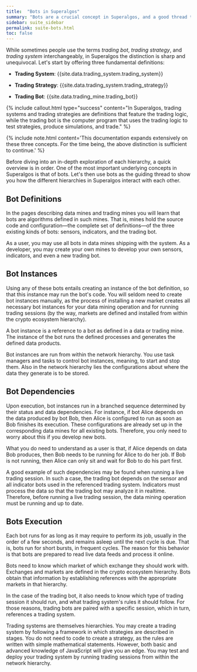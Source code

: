 ```yaml
---
title:  "Bots in Superalgos"
summary: "Bots are a crucial concept in Superalgos, and a good thread to explain how hierarchies interact with each other."
sidebar: suite_sidebar
permalink: suite-bots.html
toc: false
---
```


While sometimes people use the terms *trading bot*, *trading strategy*, and *trading system* interchangeably, in Superalgos the distinction is sharp and unequivocal. Let's start by offering three fundamental definitions:

* **Trading System**: {{site.data.trading_system.trading_system}}

* **Trading Strategy**: {{site.data.trading_system.trading_strategy}}

* **Trading Bot**: {{site.data.trading_mine.trading_bot}}

{% include callout.html type="success" content="In Superalgos, trading systems and trading strategies are definitions that feature the trading logic, while the trading bot is the computer program that uses the trading logic to test strategies, produce simulations, and trade." %}

{% include note.html content='This documentation expands extensively on these three concepts. For the time being, the above distinction is sufficient to continue.' %}

Before diving into an in-depth exploration of each hierarchy, a quick overview is in order. One of the most important underlying concepts in Superalgos is that of bots. Let's then use bots as the guiding thread to show you how the different hierarchies in Superalgos interact with each other.

## Bot Definitions

In the pages describing <a data-toggle="tooltip" data-original-title="{{site.data.data_mine.data_mine}}">data mines</a> and <a data-toggle="tooltip" data-original-title="{{site.data.trading_mine.trading_mine}}">trading mines</a> you will learn that bots are algorithms defined in such mines. That is, mines hold the source code and configuration&mdash;the complete set of definitions&mdash;of the three existing kinds of bots: <a data-toggle="tooltip" data-original-title="{{site.data.concepts.sensor_bot}}">sensors</a>, <a data-toggle="tooltip" data-original-title="{{site.data.concepts.indicator_bot}}">indicators</a>, and the <a data-toggle="tooltip" data-original-title="{{site.data.concepts.trading_bot}}">trading bot</a>. 

As a user, you may use all bots in data mines shipping with the system. As a developer, you may create your own mines to develop your own sensors, indicators, and even a new trading bot.

## Bot Instances

Using any of these bots entails creating an instance of the bot definition, so that this instance may run the bot's code. You will seldom need to create bot instances manually, as the process of installing a new <a data-toggle="tooltip" data-original-title="{{site.data.crypto_ecosystem.market}}">market</a> creates all necessary bot instances for your <a data-toggle="tooltip" data-original-title="{{site.data.network.data_mining}}">data mining</a> operation and for running <a data-toggle="tooltip" data-original-title="{{site.data.concepts.session}}">trading sessions</a> (by the way, markets are defined and installed from within the <a data-toggle="tooltip" data-original-title="{{site.data.crypto_ecosystem.crypto_ecosystem}}">crypto ecosystem</a> hierarchy).

A bot instance is a reference to a bot as defined in a data or trading mine. The instance of the bot runs the defined <a data-toggle="tooltip" data-original-title="{{site.data.concepts.process}}">processes</a> and generates the defined <a data-toggle="tooltip" data-original-title="{{site.data.concepts.data_product}}">data products</a>.

Bot instances are run from within the <a data-toggle="tooltip" data-original-title="{{site.data.network.network}}">network</a> hierarchy. You use <a data-toggle="tooltip" data-original-title="{{site.data.network.task_manager}}">task managers</a> and <a data-toggle="tooltip" data-original-title="{{site.data.network.task}}">tasks</a> to control bot instances, meaning, to start and stop them. Also in the network hierarchy lies the configurations about where the data they generate is to be stored.

## Bot Dependencies

Upon execution, bot instances run in a branched sequence determined by their <a data-toggle="tooltip" data-original-title="{{site.data.data_mine.status_dependency}}">status</a> and <a data-toggle="tooltip" data-original-title="{{site.data.data_mine.data_dependency}}">data dependencies</a>. For instance, if bot Alice depends on the data produced by bot Bob, then Alice is configured to run as soon as Bob finishes its execution. These configurations are already set up in the corresponding data mines for all existing bots. Therefore, you only need to worry about this if you develop new bots.

What you do need to understand as a user is that, if Alice depends on data Bob produces, then Bob needs to be running for Alice to do her job. If Bob is not running, then Alice can only sit and wait for Bob to do his part first.

A good example of such dependencies may be found when running a live trading session. In such a case, the trading bot depends on the sensor and all indicator bots used in the referenced <a data-toggle='tooltip' data-original-title='{{site.data.trading_system.trading_system}}'>trading system</a>. Indicators must process the data so that the trading bot may analyze it in realtime. Therefore, before running a live trading session, the data mining operation must be running and up to date.

## Bots Execution

Each bot runs for as long as it may require to perform its job, usually in the order of a few seconds, and remains asleep until the next cycle is due. That is, bots run for short bursts, in frequent cycles. The reason for this behavior is that bots are prepared to read live data feeds and process it online.

Bots need to know which market of which <a data-toggle="tooltip" data-original-title="{{site.data.crypto_ecosystem.crypto_exchange}}">exchange</a> they should work with. Exchanges and markets are defined in the <a data-toggle="tooltip" data-original-title="{{site.data.crypto_ecosystem.crypto_ecosystem}}">crypto ecosystem</a> hierarchy. Bots obtain that information by establishing <a data-toggle="tooltip" data-original-title="{{site.data.concepts.reference}}">references</a> with the appropriate markets in that hierarchy.

In the case of the trading bot, it also needs to know which type of <a data-toggle="tooltip" data-original-title="{{site.data.concepts.session}}">trading session</a> it should run, and what <a data-toggle="tooltip" data-original-title="{{site.data.trading_system.trading_system}}">trading system's</a> rules it should follow. For those reasons, trading bots are paired with a specific session, which in turn, <a data-toggle="tooltip" data-original-title="{{site.data.concepts.reference}}">references</a> a trading system.

Trading systems are themselves hierarchies. You may create a trading system by following a framework in which <a data-toggle="tooltip" data-original-title="{{site.data.trading_system.trading_strategy}}">strategies</a> are described in stages. You do not need to code to create a strategy, as the rules are written with simple mathematical statements. However, both basic and advanced knowledge of JavaScript will give you an edge. You may test and deploy your trading system by running trading sessions from within the network hierarchy.
